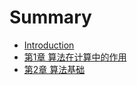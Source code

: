 # Summary

* [Introduction](README.md)
* [第1章 算法在计算中的作用](chapter1.md)
* [第2章 算法基础](chapter2.md)






